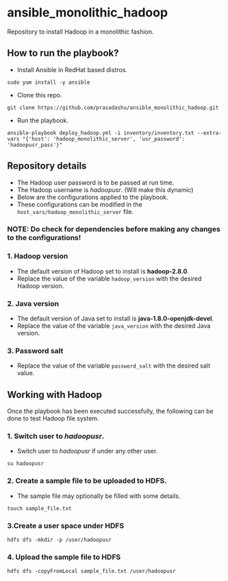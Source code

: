 # ansible_monolithic_hadoop
Repository to install Hadoop in a monolithic fashion.

## How to run the playbook?
- Install Ansible in RedHat based distros.

```shell
sudo yum install -y ansible
```

- Clone this repo.

```shell
git clone https://github.com/prasadashu/ansible_monolithic_hadoop.git
```

- Run the playbook.

```shell
ansible-playbook deploy_hadoop.yml -i inventory/inventory.txt --extra-vars "{'host': 'hadoop_monolithic_server', 'usr_password': 'hadoopusr_pass'}"
```

## Repository details

- The Hadoop user password is to be passed at run time.
- The Hadoop username is *hadoopusr*. (Will make this dynamic)
- Below are the configurations applied to the playbook.
- These configurations can be modified in the `host_vars/hadoop_monolithic_server` file.

### NOTE: Do check for dependencies before making any changes to the configurations!

### 1. Hadoop version
- The default version of Hadoop set to install is **hadoop-2.8.0**.
- Replace the value of the variable `hadoop_version` with the desired Hadoop version.

### 2. Java version
- The default version of Java set to install is **java-1.8.0-openjdk-devel**.
- Replace the value of the variable `java_version` with the desired Java version.

### 3. Password salt
- Replace the value of the variable `password_salt` with the desired salt value.

## Working with Hadoop

Once the playbook has been executed successfully, the following can be done to test Hadoop file system.

### 1. Switch user to *hadoopusr*.

- Switch user to *hadoopusr* if under any other user.

```shell
su hadoopusr
```

### 2. Create a sample file to be uploaded to HDFS.

- The sample file may optionally be filled with some details.

```shell
touch sample_file.txt
```

### 3.Create a user space under HDFS

```shell
hdfs dfs -mkdir -p /user/hadoopusr
```

### 4. Upload the sample file to HDFS

```shell
hdfs dfs -copyFromLocal sample_file.txt /user/hadoopusr
```